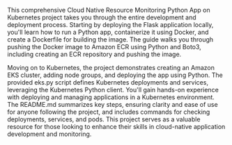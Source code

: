 This comprehensive Cloud Native Resource Monitoring Python App on Kubernetes project takes you through the entire development and deployment process. Starting by deploying the Flask application locally, you'll learn how to run a Python app, containerize it using Docker, and create a Dockerfile for building the image. The guide walks you through pushing the Docker image to Amazon ECR using Python and Boto3, including creating an ECR repository and pushing the image.

Moving on to Kubernetes, the project demonstrates creating an Amazon EKS cluster, adding node groups, and deploying the app using Python. The provided eks.py script defines Kubernetes deployments and services, leveraging the Kubernetes Python client. You'll gain hands-on experience with deploying and managing applications in a Kubernetes environment. The README.md summarizes key steps, ensuring clarity and ease of use for anyone following the project, and includes commands for checking deployments, services, and pods. This project serves as a valuable resource for those looking to enhance their skills in cloud-native application development and monitoring.